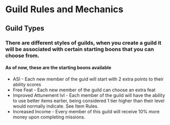 # Guild Rules and Mechanics

## Guild Types
### There are different styles of guilds, when you create a guild it will be associated with certain starting boons that you can choose from. 

#### As of now, these are the starting boons available
- ASI - Each new member of the guid will start with 2 extra points to their ability scores
- Free Feat - Each new member of the guild can choose an extra feat
- Improved Attunement lvl - Each member of the guild will have the ability to use better items earlier, being considered 1 tier higher than their level would normally indicate. See Item Rules.
- Increased Income - Every member of this guild will receive 10% more money upon completing missions.